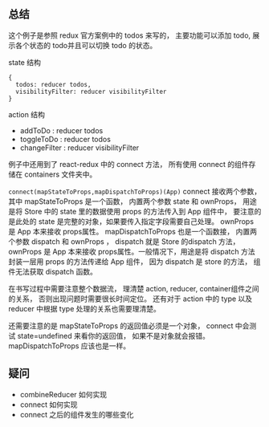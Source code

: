 ## 总结

这个例子是参照 redux 官方案例中的 todos 来写的， 主要功能可以添加 todo, 展示各个状态的 todo并且可以切换 todo 的状态。

state 结构
```
{
  todos: reducer todos,
  visibilityFilter: reducer visibilityFilter
}
```
action 结构
- addToDo : reducer todos
- toggleToDo : reducer todos
- changeFilter : reducer visibilityFilter

例子中还用到了 react-redux 中的 connect 方法， 所有使用 connect 的组件存储在 containers 文件夹中。

`connect(mapStateToProps,mapDispatchToProps)(App)`
connect 接收两个参数， 其中 mapStateToProps 是一个函数， 内置两个参数 state 和 ownProps， 用途是将 Store 中的 state 里的数据使用 props 的方法传入到 App 组件中， 要注意的是此处的 state 是完整的对象，如果要传入指定字段需要自己处理。 ownProps 是 App 本来接收 props属性。
mapDispatchToProps 也是一个函数接， 内置两个参数 dispatch 和 ownProps ， dispatch 就是 Store 的dispatch 方法，ownProps 是 App 本来接收 props属性。一般情况下，用途是将 dispatch 方法封装一层用 props 的方法传递给 App 组件， 因为 dispatch 是 store 的方法， 组件无法获取 dispatch 函数。

在书写过程中需要注意整个数据流， 理清楚 action, reducer, container组件之间的关系， 否则出现问题时需要很长时间定位。 还有对于 action 中的 type 以及 reducer 中根据 type 处理的关系也需要理清楚。

还需要注意的是 mapStateToProps 的返回值必须是一个对象， connect 中会测试 state=undefined 来看你的返回值， 如果不是对象就会报错。
mapDispatchToProps 应该也是一样。

## 疑问
- combineReducer 如何实现
- connect 如何实现
- connect 之后的组件发生的哪些变化